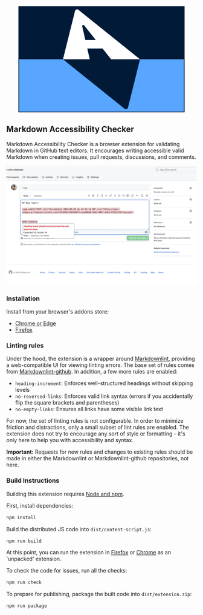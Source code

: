 <div align="center"><img src="assets/promo.png" alt="Markdown Accessibility Checker app icon; a letter A on a blue background with a subtle down-pointing arrow as a shadow, looking dramatic like a superhero logo." /></div>

## Markdown Accessibility Checker

Markdown Accessibility Checker is a browser extension for validating Markdown in GitHub text editors. It encourages writing accessible valid Markdown when creating issues, pull requests, discussions, and comments.

<img alt="Issue creation form on github.com with two lint errors visible. One is hovered over, showing a tooltip that says 'heading levels should only increment by one level at a time'" src="./assets/screenshot.png" width="1000" />

### Installation

Install from your browser's addons store:

- [Chrome or Edge](https://chrome.google.com/webstore/detail/accessibility-checker-for/hdonjoppcjfaojggdiliigclajklepdg)
- [Firefox](https://addons.mozilla.org/en-US/firefox/addon/a11y-checker-github-md/)

### Linting rules

Under the hood, the extension is a wrapper around [Markdownlint](https://github.com/markdownlint/markdownlint), providing a web-compatible UI for viewing linting errors. The base set of rules comes from [Markdownlint-github](https://github.com/github/markdownlint-github). In addition, a few more rules are enabled:

- `heading-increment`: Enforces well-structured headings without skipping levels
- `no-reversed-links`: Enforces valid link syntax (errors if you accidentally flip the square brackets and parentheses)
- `no-empty-links`: Ensures all links have some visible link text

For now, the set of linting rules is not configurable. In order to minimize friction and distractions, only a small subset of lint rules are enabled. The extension does not try to encourage any sort of style or formatting - it's only here to help you with accessibility and syntax.

**Important:** Requests for new rules and changes to existing rules should be made in either the Markdownlint or Markdownlint-github repositories, not here.

### Build Instructions

Building this extension requires [Node and npm](https://nodejs.org/en).

First, install dependencies:

```sh
npm install
```

Build the distributed JS code into `dist/content-script.js`:

```sh
npm run build
```

At this point, you can run the extension in [Firefox](https://developer.mozilla.org/en-US/docs/Mozilla/Add-ons/WebExtensions/Your_first_WebExtension#installing) or [Chrome](https://developer.chrome.com/docs/extensions/mv3/getstarted/development-basics/#load-unpacked) as an 'unpacked' extension.

To check the code for issues, run all the checks:

```sh
npm run check
```

To prepare for publishing, package the built code into `dist/extension.zip`:

```sh
npm run package
```
